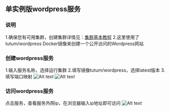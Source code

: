 ## 单实例版wordpress服务
### 说明
1.确保您有可用集群，创建集群详情见：[集群基本教程](https://www.qcloud.com/doc/product/457/6779)
2.这里使用了tutum/wordpress Docker镜像来创建一个公开访问的Wordpress网站

### 创建wordpress服务
1.输入服务名称，选择运行集群
2.填写镜像tutum/wordpress，选择latest版本
3.填写端口映射
![Alt text](https://mc.qcloudimg.com/static/img/36d6ff6880bca5f8f4603c4531e1b842/%7BAC1A39EF-CC1F-4623-90F1-722E2178FB1F%7D.png)
![Alt text](https://mc.qcloudimg.com/static/img/0fd614e229b74e168cc3eb6d6d88cefb/%7B43D44BC2-2162-406D-9732-58B592903E50%7D.png)
### 访问wordpress服务
点击服务，查看服务外网ip，在浏览器输入ip地址即可访问
![Alt text](https://mc.qcloudimg.com/static/img/da4b9be288ba9d01a6e347792d5ec245/%7B28B0E720-B546-4C5D-B32B-1FEEEA0AB9CC%7D.png)